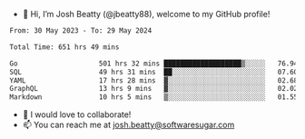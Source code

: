 - 👋 Hi, I’m Josh Beatty (@jbeatty88), welcome to my GitHub profile!

<!--START_SECTION:waka-->

```txt
From: 30 May 2023 - To: 29 May 2024

Total Time: 651 hrs 49 mins

Go                    501 hrs 32 mins ███████████████████▒░░░░░   76.94 %
SQL                   49 hrs 31 mins  ██░░░░░░░░░░░░░░░░░░░░░░░   07.60 %
YAML                  17 hrs 28 mins  ▓░░░░░░░░░░░░░░░░░░░░░░░░   02.68 %
GraphQL               13 hrs 9 mins   ▓░░░░░░░░░░░░░░░░░░░░░░░░   02.02 %
Markdown              10 hrs 5 mins   ▒░░░░░░░░░░░░░░░░░░░░░░░░   01.55 %
```

<!--END_SECTION:waka-->

- 💞️ I would love to collaborate!
- 📫 You can reach me at josh.beatty@softwaresugar.com

<!---
jbeatty88/jbeatty88 is a ✨ special ✨ repository because its `README.md` (this file) appears on your GitHub profile.
You can click the Preview link to take a look at your changes.
--->
